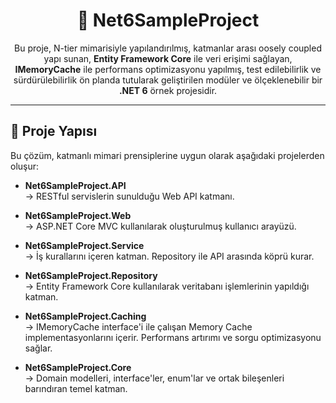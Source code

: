 <h1 align="center">🧩 Net6SampleProject</h1>

<p align="center">
  Bu proje, N-tier mimarisiyle yapılandırılmış, katmanlar arası oosely coupled yapı sunan, 
  <strong>Entity Framework Core</strong> ile veri erişimi sağlayan, 
  <strong>IMemoryCache</strong> ile performans optimizasyonu yapılmış, 
  test edilebilirlik ve sürdürülebilirlik ön planda tutularak geliştirilen modüler ve ölçeklenebilir bir <strong>.NET 6</strong> örnek projesidir.
</p>

---

## 📁 Proje Yapısı

Bu çözüm, katmanlı mimari prensiplerine uygun olarak aşağıdaki projelerden oluşur:

- **Net6SampleProject.API**  
  → RESTful servislerin sunulduğu Web API katmanı.

- **Net6SampleProject.Web**  
  → ASP.NET Core MVC kullanılarak oluşturulmuş kullanıcı arayüzü.

- **Net6SampleProject.Service**  
  → İş kurallarını içeren katman. Repository ile API arasında köprü kurar.

- **Net6SampleProject.Repository**  
  → Entity Framework Core kullanılarak veritabanı işlemlerinin yapıldığı katman.

- **Net6SampleProject.Caching**  
  → IMemoryCache interface'i ile çalışan Memory Cache implementasyonlarını içerir. Performans artırımı ve sorgu optimizasyonu sağlar.

- **Net6SampleProject.Core**  
  → Domain modelleri, interface'ler, enum'lar ve ortak bileşenleri barındıran temel katman.

